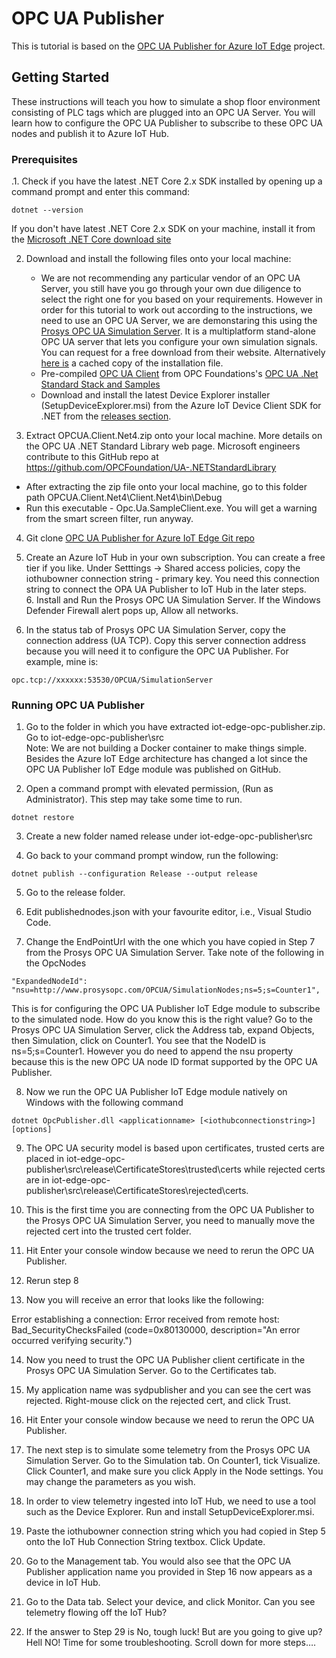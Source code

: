 # OPC UA Publisher

This is tutorial is based on the [OPC UA Publisher for Azure IoT Edge](https://github.com/Azure/iot-edge-opc-publisher) project.

## Getting Started

These instructions will teach you how to simulate a shop floor environment consisting of PLC tags which are plugged into an OPC UA Server. You will learn how to configure the OPC UA Publisher to subscribe to these OPC UA nodes and publish it to Azure IoT Hub. 

### Prerequisites

.1. Check if you have the latest .NET Core 2.x SDK installed by opening up a command prompt and enter this command:
```
dotnet --version
```

If you don't have latest .NET Core 2.x SDK on your machine, install it from the [Microsoft .NET Core download site](https://www.microsoft.com/net/download/windows)
	
2. Download and install the following files onto your local machine:
   * We are not recommending any particular vendor of an OPC UA Server, you still have you go through your own due diligence to select the right one for you based on your requirements. However in order for this tutorial to work out according to the instructions, we need to use an OPC UA Server, we are demonstaring this using the [Prosys OPC UA Simulation Server](https://www.prosysopc.com/products/opc-ua-simulation-server/). It is a multiplatform stand-alone OPC UA server that lets you configure your own simulation signals. You can request for a free download from their website. Alternatively [here is](https://scrapyard.blob.core.windows.net/share/prosys-opc-ua-simulation-server-2.3.2-146.exe) a cached copy of the installation file.
   * Pre-compiled [OPC UA Client](https://scrapyard.blob.core.windows.net/share/OPCUA.Client.Net4.zip) from OPC Foundations's [OPC UA .Net Standard Stack and Samples](https://github.com/OPCFoundation/UA-.NETStandard)
   * Download and install the latest Device Explorer installer (SetupDeviceExplorer.msi) from the Azure IoT Device Client SDK for .NET from the [releases section](https://github.com/Azure/azure-iot-sdk-csharp/releases).
	
3. Extract OPCUA.Client.Net4.zip onto your local machine. More details on the OPC UA .NET Standard Library web page. Microsoft engineers contribute to this GitHub repo at https://github.com/OPCFoundation/UA-.NETStandardLibrary
* After extracting the zip file onto your local machine, go to this folder path OPCUA.Client.Net4\Client.Net4\bin\Debug
* Run this executable - Opc.Ua.SampleClient.exe. You will get a warning from the smart screen filter, run anyway.
	
4. Git clone [OPC UA Publisher for Azure IoT Edge Git repo](https://github.com/Azure/iot-edge-opc-publisher.git)
	
5. Create an Azure IoT Hub in your own subscription. You can create a free tier if you like. Under Setttings -> Shared access policies, copy the iothubowner connection string - primary key. You need this connection string to connect the OPA UA Publisher to IoT Hub in the later steps.  
	6. Install and Run the Prosys OPC UA Simulation Server. If the Windows Defender Firewall alert pops up, Allow all networks.

7. In the status tab of Prosys OPC UA Simulation Server, copy the connection address (UA TCP). Copy this server connection address because you will need it to configure the OPC UA Publisher. For example, mine is:
```
opc.tcp://xxxxxx:53530/OPCUA/SimulationServer
```

### Running OPC UA Publisher

1. Go to the folder in which you have extracted iot-edge-opc-publisher.zip. Go to iot-edge-opc-publisher\src\
Note: We are not building a Docker container to make things simple. Besides the Azure IoT Edge architecture has changed a lot since the OPC UA Publisher IoT Edge module was published on GitHub.
	
2. Open a command prompt with elevated permission, (Run as Administrator). This step may take some time to run.
```
dotnet restore
```

3. Create a new folder named release under iot-edge-opc-publisher\src
	
4. Go back to your command prompt window, run the following:
```
dotnet publish --configuration Release --output release
```	

5. Go to the release folder.
	
6. Edit publishednodes.json with your favourite editor, i.e., Visual Studio Code.
	
7. Change the EndPointUrl with the one which you have copied in Step 7 from the Prosys OPC UA Simulation Server. Take note of the following in the OpcNodes
```
"ExpandedNodeId": "nsu=http://www.prosysopc.com/OPCUA/SimulationNodes;ns=5;s=Counter1",
```
This is for configuring the OPC UA Publisher IoT Edge module to subscribe to the simulated node. How do you know this is the right value? Go to the Prosys OPC UA Simulation Server, click the Address tab, expand Objects, then Simulation, click on Counter1. You see that the NodeID is ns=5;s=Counter1. However you do need to append the nsu property because this is the new OPC UA node ID format supported by the OPC UA Publisher.
	

8. Now we run the OPC UA Publisher IoT Edge module natively on Windows with the following command
```
dotnet OpcPublisher.dll <applicationname> [<iothubconnectionstring>] [options]
````		

9. The OPC UA security model is based upon certificates, trusted certs are placed in iot-edge-opc-publisher\src\release\CertificateStores\trusted\certs while rejected certs are in iot-edge-opc-publisher\src\release\CertificateStores\rejected\certs.
	
10. This is the first time you are connecting from the OPC UA Publisher to the Prosys OPC UA Simulation Server, you need to manually move the rejected cert into the trusted cert folder.
	
11. Hit Enter your console window because we need to rerun the OPC UA Publisher.
	
12. Rerun step 8
	
13. Now you will receive an error that looks like the following:

Error establishing a connection: Error received from remote host: Bad_SecurityChecksFailed (code=0x80130000, description="An error occurred verifying security.")
		
14. Now you need to trust the OPC UA Publisher client certificate in the Prosys OPC UA Simulation Server. Go to the Certificates tab.
	
	
15. My application name was sydpublisher and you can see the cert was rejected. Right-mouse click on the rejected cert, and click Trust.
	
16. Hit Enter your console window because we need to rerun the OPC UA Publisher.
	
17. The next step is to simulate some telemetry from the Prosys OPC UA Simulation Server. Go to the Simulation tab. On Counter1, tick Visualize. Click Counter1, and make sure you click Apply in the Node settings. You may change the parameters as you wish. 
	
18. In order to view telemetry ingested into IoT Hub, we need to use a tool such as the Device Explorer. Run and install SetupDeviceExplorer.msi.
	
19. Paste the iothubowner connection string which you had copied in Step 5 onto the IoT Hub Connection String textbox. Click Update.
	
20. Go to the Management tab. You would also see that the OPC UA Publisher application name you provided in Step 16 now appears as a device in IoT Hub.
	
21. Go to the Data tab. Select your device, and click Monitor. Can you see telemetry flowing off the IoT Hub?

22. If the answer to Step 29 is No, tough luck! But are you going to give up? Hell NO! Time for some troubleshooting. Scroll down for more steps….
